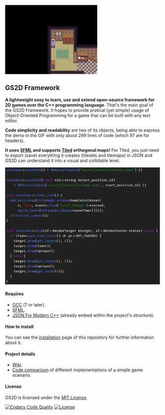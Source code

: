 <img src="assets/readme/example.gif" width=300/>

## GS2D Framework

**A lightweight easy to learn, use and extend open-source framework for 2D games
over the C++ programming language**. That's the main goal of the GS2D Framework.
It hopes to provide pratical (yet simple) usage of Object-Oriented Programming
for a game that can be built with any text editor.

**Code simplicity and readability** are two of its objects, being able to
express the demo in the GIF with only about 299 lines of code
(which 97 are for headers).

**It uses [SFML](https://www.sfml-dev.org) and supports
[Tiled](https://www.mapeditor.org/) orthogonal maps!** For Tiled, you just
need to export (save) everything it creates (tilesets and tilemaps) in JSON
and GS2D can understand it into a visual and collidable level.

![Code Example](assets/readme/code_example.png)

#### Requires

- [GCC](http://gcc.gnu.org) (7 or later).
- [SFML](https://www.sfml-dev.org).
- [JSON For Modern C++](https://github.com/nlohmann/json) (already embed within
  the project's structure).

#### How to install

You can see the
[installation](https://github.com/murilobnt/gs2d/blob/master/.github/installation/installation.md)
page of this repository for further information
about it.

#### Project details
- [Wiki](https://github.com/murilobnt/gs2d/wiki).
- [Code comparison](https://github.com/murilobnt/gs2d/blob/master/.github/comparison.md)
of different implementations of a simple game scenario.

#### License

GS2D is licensed under the [MIT License](https://github.com/murilobnt/gs2d/blob/master/LICENSE).

[![Codacy Code Quality](https://api.codacy.com/project/badge/Grade/47bdb57771bf4c75bff39618e4935b72)](https://api.codacy.com/project/badge/Grade/47bdb57771bf4c75bff39618e4935b72)
[![License](https://img.shields.io/:license-MIT-blue.svg)](https://github.com/murilobnt/gs2d/blob/master/LICENSE)
